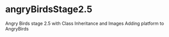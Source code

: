 # angryBirdsStage2.5
Angry Birds stage 2.5 with Class Inheritance and Images
Adding platform to AngryBirds